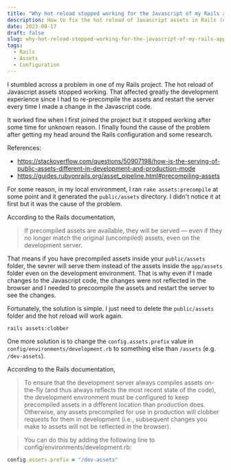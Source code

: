 ```yaml
---
title: "Why hot reload stopped working for the Javascript of my Rails application"
description: How to fix the hot reload of Javascript assets in Rails (development environment)
date: 2023-08-17
draft: false
slug: why-hot-reload-stopped-working-for-the-javascript-of-my-rails-application
tags:
  - Rails
  - Assets
  - Configuration
---
```


I stumbled across a problem in one of my Rails project. The hot reload of Javascript assets stopped working.
That affected greatly the development experience since I had to re-precompile the assets and restart the server every time I made a change in the Javascript code.

It worked fine when I first joined the project but it stopped working after some time for unknown reason.
I finally found the cause of the problem after getting my head around the Rails configuration and some research.

References:
- https://stackoverflow.com/questions/50907198/how-is-the-serving-of-public-assets-different-in-development-and-production-mode
- https://guides.rubyonrails.org/asset_pipeline.html#precompiling-assets

For some reason, in my local environment, I ran `rake assets:precompile` at some point and it generated the `public/assets` directory.
I didn't notice it at first but it was the cause of the problem.

According to the Rails documentation,
> If precompiled assets are available, they will be served — even if they no longer match the original (uncompiled) assets, even on the development server.

That means if you have precompiled assets inside your `public/assets` folder, the sevrer will serve them instead of the assets inside the `app/assets` folder even on the development environment. That is why even if I made changes to the Javascript code, the changes were not reflected in the browser and I needed to precoompile the assets and restart the server to see the changes.

Fortunately, the solution is simple. I just need to delete the `public/assets` folder and the hot reload will work again.

```shell
rails assets:clobber
```

One more solution is to change the `config.assets.prefix` value in `config/environments/development.rb` to something else than `/assets` (e.g. `/dev-assets`).

According to the Rails documentation,
> To ensure that the development server always compiles assets on-the-fly (and thus always reflects the most recent state of the code), the development environment must be configured to keep precompiled assets in a different location than production does. Otherwise, any assets precompiled for use in production will clobber requests for them in development (i.e., subsequent changes you make to assets will not be reflected in the browser).

> You can do this by adding the following line to config/environments/development.rb:

```ruby
config.assets.prefix = "/dev-assets"
```
